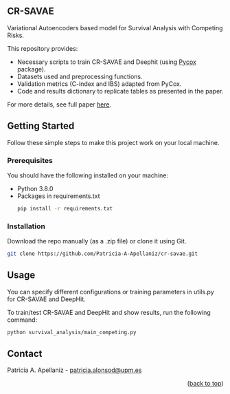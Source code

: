 <!-- ABOUT THE PROJECT -->
## CR-SAVAE

Variational Autoencoders based model for Survival Analysis with Competing Risks. 

This repository provides:
* Necessary scripts to train CR-SAVAE and Deephit (using [Pycox](https://github.com/havakv/pycox) package).
* Datasets used and preprocessing functions.
* Validation metrics (C-index and IBS) adapted from PyCox.
* Code and results dictionary to replicate tables as presented in the paper.

For more details, see full paper [here]().


<!-- GETTING STARTED -->
## Getting Started
Follow these simple steps to make this project work on your local machine.

### Prerequisites
You should have the following installed on your machine:
* Python 3.8.0
* Packages in requirements.txt
  ```sh
  pip install -r requirements.txt
  ```

### Installation

Download the repo manually (as a .zip file) or clone it using Git.
   ```sh
   git clone https://github.com/Patricia-A-Apellaniz/cr-savae.git
   ```


<!-- USAGE EXAMPLES -->
## Usage

You can specify different configurations or training parameters in utils.py for CR-SAVAE and DeepHit. 

To train/test CR-SAVAE and DeepHit and show results, run the following command:
   ```sh
   python survival_analysis/main_competing.py
   ```


<!-- CONTACT -->
## Contact

Patricia A. Apellaniz - patricia.alonsod@upm.es

<p align="right">(<a href="#readme-top">back to top</a>)</p>



